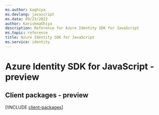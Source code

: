 ```yaml
---
ms.author: kaghiya
ms.devlang: javascript
ms.data: 09/23/2022
author: KarishmaGhiya
description: Reference for Azure Identity SDK for JavaScript
ms.topic: reference
title: Azure Identity SDK for JavaScript
ms.service: identity
---
```

# Azure Identity SDK for JavaScript - preview

## Client packages - preview
[!INCLUDE [client-packages](identity-client-index.md)]
